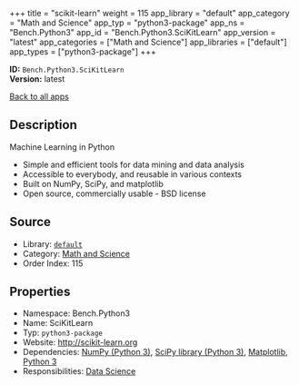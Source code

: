 ﻿+++
title = "scikit-learn"
weight = 115
app_library = "default"
app_category = "Math and Science"
app_typ = "python3-package"
app_ns = "Bench.Python3"
app_id = "Bench.Python3.SciKitLearn"
app_version = "latest"
app_categories = ["Math and Science"]
app_libraries = ["default"]
app_types = ["python3-package"]
+++

**ID:** `Bench.Python3.SciKitLearn`  
**Version:** latest  
<!--more-->

[Back to all apps](/apps/)

## Description
Machine Learning in Python

- Simple and efficient tools for data mining and data analysis
- Accessible to everybody, and reusable in various contexts
- Built on NumPy, SciPy, and matplotlib
- Open source, commercially usable - BSD license

## Source

* Library: [`default`](/app_libraries/default)
* Category: [Math and Science](/app_categories/math-and-science)
* Order Index: 115

## Properties

* Namespace: Bench.Python3
* Name: SciKitLearn
* Typ: `python3-package`
* Website: <http://scikit-learn.org>
* Dependencies: [NumPy (Python 3)](/apps/Bench.Python3.NumPy), [SciPy library (Python 3)](/apps/Bench.Python3.SciPyLib), [Matplotlib](/apps/Bench.Python.Matplotlib), [Python 3](/apps/Bench.Python3)
* Responsibilities: [Data Science](/apps/Bench.Group.DataScience)

